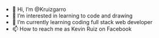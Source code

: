 - 👋 Hi, I’m @Kruizgarro
- 👀 I’m interested in learning to code and drawing
- 🌱 I’m currently learning coding full stack web developer
- 📫 How to reach me as Kevin Ruiz on Facebook

<!---
Kruizgarro/Kruizgarro is a ✨ special ✨ repository because its `README.md` (this file) appears on your GitHub profile.
You can click the Preview link to take a look at your changes.
--->
